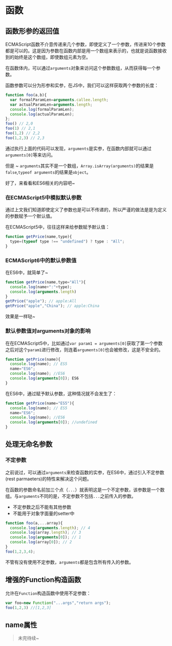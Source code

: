 # 函数

## 函数形参的返回值

ECMAScript函数不介意传递来几个参数，即使定义了一个参数，传进来10个参数都是可以的。这是因为参数在函数内部是用一个数组来表示的，也就是说函数接收到的始终是这个数组，即使数组元素为空。

在函数体内，可以通过`arguments`对象来访问这个参数数组，从而获得每一个参数。

函数参数可以分为形参和实参，在JS中，我们可以这样获取两个参数的长度：

```javascript
function foo(a,b){
  var formalParamLen=arguments.callee.length;
  var actualParamLen=arguments.length;
  console.log(formalParamLen);
  console.log(actualParamLen);
};
foo() // 2,0
foo(1) // 2,1
foo(1,2) // 2,2
foo(1,2,3) // 2,3
```

通过执行上面的代码可以发现，`arguments`是实参，在函数内部就可以通过`arguments[0]`等来访问。

但是 ~ `arguments`其实不是一个数组，`Array.isArray(arguments)`的结果是`false`,`typeof arguments`的结果是`object`。

好了，来看看和ES6相关的内容吧~

### 在ECMAScript5中模拟默认参数

通过上文我们知道即使定义了参数也是可以不传递的，所以严谨的做法是是为定义的参数赋予一个默认值。

在ECMAScript5中，往往这样来给参数赋予默认值：

```javascript
function getPrice(name,type){
  type=(typeof type !== "undefined") ? type : "All";
}
```

### ECMAScript6中的默认参数值

在ES6中，就简单了~

```javascript
function getPrice(name,type="All"){
  console.log(name+":"+type);
  console.log(arguments.length)
}
getPrice("apple"); // apple:All
getPrice("apple","China"); // apple:China
```

效果是一样哒~


### 默认参数值对arguments对象的影响

在在ECMAScript5中，比如通过`var param1 = arguments[0]`获取了第一个参数之后对这个`param1`进行修改，则连着`arguments[0]`也会被修改，这是不安全的。

```javascript
function getPrice(name){
  console.log(name); // ES5
  name="ES6";
  console.log(name); //ES6
  console.log(arguments[0]); ES6
}
```

在ES6中，通过赋予默认参数，这种情况就不会发生了：

```javascript
function getPrice(name="ES5"){
  console.log(name); // ES5
  name="ES6";
  console.log(name); //ES6
  console.log(arguments[0]); //undefined
}
```

## 处理无命名参数

### 不定参数

之前说过，可以通过`arguments`来检查函数的实参，在ES6中，通过引入不定参数(rest parmaeters)的特性来解决这个问题。

在函数的参数命名前加三个点（`...`）就表明这是一个不定参数，该参数是一个数组。与`arguments`不同的是，不定参数不包括`...`之前传入的参数。

- 不定参数之后不能有其他参数
- 不能用于对象字面量的setter中

```javascript
function foo(a,...array){
  console.log(arguments.length); // 4
  console.log(array.length); // 3
  console.log(arguments[0]); // 1
  console.log(array[0]); // 2
}
foo(1,2,3,4);
```

不管有没有使用不定参数，`arguments`都是包含所有传入的参数。

## 增强的Function构造函数

允许在`Function`构造函数中使用不定参数：

```javascript
var foo=new Function("...args","return args");
foo(1,2,3) //[1,2,3]
```

## name属性

> 未完待续~


